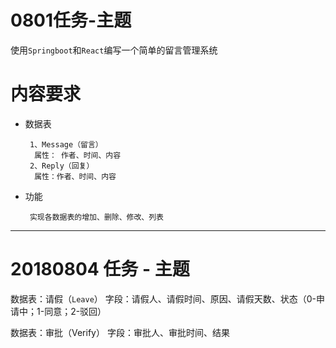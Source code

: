 # 0801任务-主题
使用`Springboot`和`React`编写一个简单的留言管理系统

# 内容要求

 - 数据表
    
        1、Message（留言）
         属性： 作者、时间、内容
        2、Reply（回复）
         属性：作者、时间、内容

 - 功能
 
        实现各数据表的增加、删除、修改、列表
    

-----------------------------------------------------
    
# 20180804 任务 - 主题

数据表：请假（`Leave`）
字段：请假人、请假时间、原因、请假天数、状态（0-申请中；1-同意；2-驳回）

数据表：审批（Verify）
字段：审批人、审批时间、结果